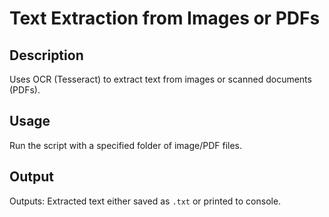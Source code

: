 # Text Extraction from Images or PDFs

## Description
Uses OCR (Tesseract) to extract text from images or scanned documents (PDFs).

## Usage
Run the script with a specified folder of image/PDF files.

## Output
Outputs: Extracted text either saved as `.txt` or printed to console.
